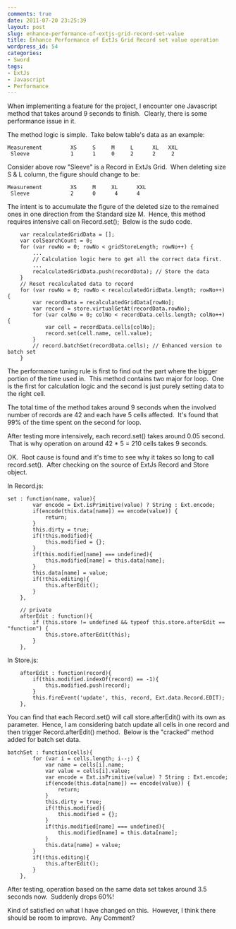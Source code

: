 ```yaml
---
comments: true
date: 2011-07-20 23:25:39
layout: post
slug: enhance-performance-of-extjs-grid-record-set-value
title: Enhance Performance of ExtJs Grid Record set value operation
wordpress_id: 54
categories:
- Sword
tags:
- ExtJs
- Javascript
- Performance
---
```


When implementing a feature for the project, I encounter one Javascript method that takes around 9 seconds to finish.  Clearly, there is some performance issue in it.

The method logic is simple.  Take below table's data as an example:

    Measurement         XS     S     M     L      XL   XXL
     Sleeve             1      1     0     2      2     2

Consider above row "Sleeve" is a Record in ExtJs Grid.  When deleting size S & L column, the figure should change to be:

    Measurement         XS     M     XL      XXL
     Sleeve             2      0      4      4

The intent is to accumulate the figure of the deleted size to the remained ones in one direction from the Standard size M.  Hence, this method requires intensive call on Record.set();  Below is the sudo code.

        var recalculatedGridData = [];
        var colSearchCount = 0;
        for (var rowNo = 0; rowNo < gridStoreLength; rowNo++) {
            ...
            // Calculation logic here to get all the correct data first.
            ...
            recalculatedGridData.push(recordData); // Store the data
        }
        // Reset recalculated data to record
        for (var rowNo = 0; rowNo < recalculatedGridData.length; rowNo++) {
            var recordData = recalculatedGridData[rowNo];
            var record = store.virtualGetAt(recordData.rowNo);
            for (var colNo = 0; colNo < recordData.cells.length; colNo++) {
                var cell = recordData.cells[colNo];
                record.set(cell.name, cell.value);
            }
            // record.batchSet(recordData.cells); // Enhanced version to batch set
        }

The performance tuning rule is first to find out the part where the bigger portion of the time used in.  This method contains two major for loop.  One is the first for calculation logic and the second is just purely setting data to the right cell.

The total time of the method takes around 9 seconds when the involved number of records are 42 and each have 5 cells affected.  It's found that 99% of the time spent on the second for loop.

After testing more intensively, each record.set() takes around 0.05 second.  That is why operation on around 42 * 5 = 210 cells takes 9 seconds.

OK.  Root cause is found and it's time to see why it takes so long to call record.set().  After checking on the source of ExtJs Record and Store object.

In Record.js:

    set : function(name, value){
            var encode = Ext.isPrimitive(value) ? String : Ext.encode;
            if(encode(this.data[name]) == encode(value)) {
                return;
            }
            this.dirty = true;
            if(!this.modified){
                this.modified = {};
            }
            if(this.modified[name] === undefined){
                this.modified[name] = this.data[name];
            }
            this.data[name] = value;
            if(!this.editing){
                this.afterEdit();
            }
        },

        // private
        afterEdit : function(){
            if (this.store != undefined && typeof this.store.afterEdit == "function") {
                this.store.afterEdit(this);
            }
        },

In Store.js:

        afterEdit : function(record){
            if(this.modified.indexOf(record) == -1){
                this.modified.push(record);
            }
            this.fireEvent('update', this, record, Ext.data.Record.EDIT);
        },

You can find that each Record.set() will call store.afterEdit() with its own as parameter.  Hence, I am considering batch update all cells in one record and then trigger Record.afterEdit() method.  Below is the "cracked" method added for batch set data.

    batchSet : function(cells){
            for (var i = cells.length; i--;) {
                var name = cells[i].name;
                var value = cells[i].value;
                var encode = Ext.isPrimitive(value) ? String : Ext.encode;
                if(encode(this.data[name]) == encode(value)) {
                    return;
                }
                this.dirty = true;
                if(!this.modified){
                    this.modified = {};
                }
                if(this.modified[name] === undefined){
                    this.modified[name] = this.data[name];
                }
                this.data[name] = value;
            }
            if(!this.editing){
                this.afterEdit();
            }
        },

After testing, operation based on the same data set takes around 3.5 seconds now.  Suddenly drops 60%!

Kind of satisfied on what I have changed on this.  However, I think there should be room to improve.  Any Comment?
